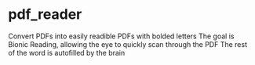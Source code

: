 # pdf_reader
Convert PDFs into easily readible PDFs with bolded letters
The goal is Bionic Reading, allowing the eye to quickly scan through the PDF
The rest of the word is autofilled by the brain
